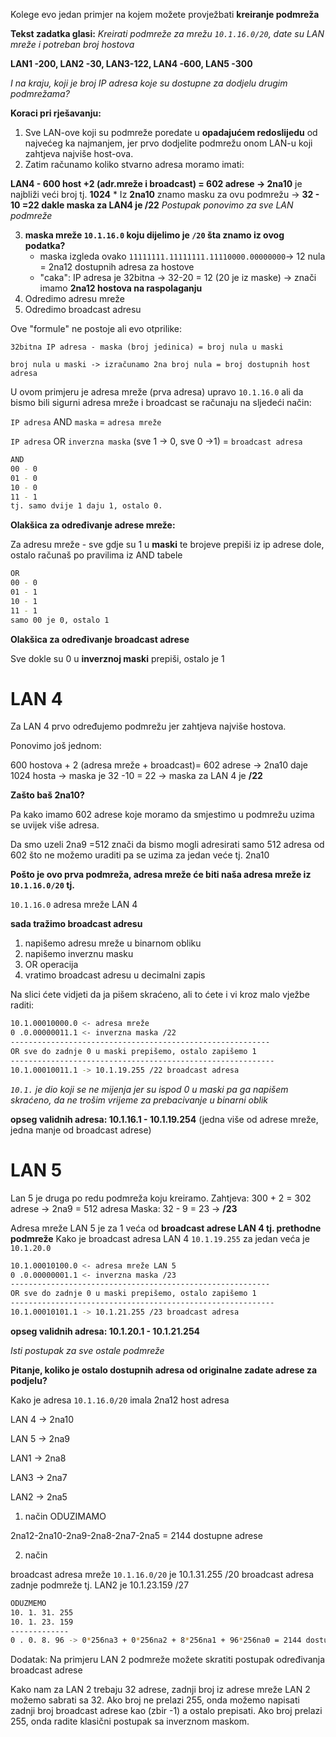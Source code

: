 Kolege evo jedan primjer na kojem možete provježbati **kreiranje podmreža**

**Tekst zadatka glasi:**
*Kreirati podmreže za mrežu `10.1.16.0/20`, date su LAN mreže i potreban broj hostova*

**LAN1 -200, LAN2 -30, LAN3-122, LAN4 -600, LAN5 -300**

*I na kraju, koji je broj IP adresa koje su dostupne za dodjelu drugim podmrežama?*

**Koraci pri rješavanju:**
1. Sve LAN-ove koji su podmreže poredate u **opadajućem redoslijedu** od najvećeg ka najmanjem, jer prvo dodjelite podmrežu onom LAN-u koji zahtjeva najviše host-ova. 
2. Zatim računamo koliko stvarno adresa moramo imati:

**LAN4 - 600 host +2 (adr.mreže i broadcast) = 602 adrese -> 2na10** je najbliži veći broj tj. **1024**
    * Iz **2na10** znamo masku za ovu podmrežu -> **32 - 10 =22 dakle maska za LAN4 je /22**
*Postupak ponovimo za sve LAN podmreže*


3. **maska mreže `10.1.16.0` koju dijelimo je `/20` šta znamo iz ovog podatka?**
    * maska izgleda ovako `11111111.11111111.11110000.00000000`-> 12 nula = 2na12 dostupnih adresa za hostove
    * "caka": IP adresa je 32bitna -> 32-20 = 12 (20 je iz maske) -> znači imamo **2na12 hostova na raspolaganju**
4. Odredimo adresu mreže
5. Odredimo broadcast adresu

Ove "formule" ne postoje ali evo otprilike:

`32bitna IP adresa - maska (broj jedinica) = broj nula u maski` 

`broj nula u maski -> izračunamo 2na broj nula = broj dostupnih host adresa`

U ovom primjeru je adresa mreže (prva adresa) upravo `10.1.16.0` 
ali da bismo bili sigurni adresa mreže i broadcast se računaju na sljedeći način:


`IP adresa` AND `maska` = `adresa mreže`

`IP adresa` OR `inverzna maska` (sve 1 -> 0, sve 0 ->1) = `broadcast adresa`


```bash
AND
00 - 0
01 - 0
10 - 0
11 - 1
tj. samo dvije 1 daju 1, ostalo 0.
```
**Olakšica za određivanje adrese mreže:**

Za adresu mreže - sve gdje su 1 u **maski**  te brojeve prepiši iz ip adrese dole, ostalo računaš po pravilima iz AND tabele

```bash
OR
00 - 0
01 - 1
10 - 1
11 - 1
samo 00 je 0, ostalo 1
```
**Olakšica za određivanje broadcast adrese**

Sve dokle su 0 u **inverznoj maski** prepiši, ostalo je 1


# LAN 4

Za LAN 4 prvo određujemo podmrežu jer zahtjeva najviše hostova.

Ponovimo još jednom:

600 hostova + 2 (adresa mreže + broadcast)= 602 adrese -> 2na10 daje 1024 hosta 
-> maska je 32 -10 = 22 -> maska za LAN 4 je **/22**


**Zašto baš 2na10?**

Pa kako imamo 602 adrese koje moramo da smjestimo u podmrežu uzima se uvijek više adresa.

Da smo uzeli 2na9 =512 znači da bismo mogli adresirati samo 512 adresa od 602 što ne možemo uraditi pa se uzima za jedan veće tj. 2na10


**Pošto je ovo prva podmreža, adresa mreže će biti naša adresa mreže iz `10.1.16.0/20` tj.**


`10.1.16.0` adresa mreže LAN 4

**sada tražimo broadcast adresu**

1. napišemo adresu mreže u binarnom obliku 
2. napišemo inverznu masku 
3. OR operacija 
4. vratimo broadcast adresu u decimalni zapis 

Na slici ćete vidjeti da ja pišem skraćeno, ali to ćete i vi kroz malo vježbe raditi:
```bash
10.1.00010000.0 <- adresa mreže 
0 .0.00000011.1 <- inverzna maska /22
----------------------------------------------------------
OR sve do zadnje 0 u maski prepišemo, ostalo zapišemo 1
-----------------------------------------------------------
10.1.00010011.1 -> 10.1.19.255 /22 broadcast adresa
```
*`10.1.` je dio koji se ne mijenja jer su ispod 0 u maski pa ga napišem skraćeno, da ne trošim vrijeme za prebacivanje u binarni oblik*

**opseg validnih adresa: 10.1.16.1 - 10.1.19.254** (jedna više od adrese mreže, jedna manje od broadcast adrese)

# LAN 5
Lan 5 je druga po redu podmreža koju kreiramo. 
Zahtjeva: 300 + 2 = 302 adrese -> 2na9 = 512 adresa
Maska: 32 - 9 = 23 -> **/23**

Adresa mreže LAN 5 je za 1 veća od **broadcast adrese LAN 4 tj. prethodne podmreže**
Kako je broadcast adresa LAN 4 `10.1.19.255`  za jedan veća je `10.1.20.0`

```bash
10.1.00010100.0 <- adresa mreže LAN 5
0 .0.00000001.1 <- inverzna maska /23
----------------------------------------------------------
OR sve do zadnje 0 u maski prepišemo, ostalo zapišemo 1
-----------------------------------------------------------
10.1.00010101.1 -> 10.1.21.255 /23 broadcast adresa
```
**opseg validnih adresa: 10.1.20.1 - 10.1.21.254**

*Isti postupak za sve ostale podmreže*

**Pitanje, koliko je ostalo dostupnih adresa od originalne zadate adrese za podjelu?**

Kako je adresa `10.1.16.0/20` imala 2na12 host adresa

LAN 4 -> 2na10

LAN 5 -> 2na9

LAN1  -> 2na8

LAN3  -> 2na7

LAN2  -> 2na5


1. način
ODUZIMAMO

2na12-2na10-2na9-2na8-2na7-2na5 = 2144 dostupne adrese

2. način 

broadcast adresa mreže `10.1.16.0/20` je 10.1.31.255 /20
broadcast adresa zadnje podmreže tj. LAN2 je 10.1.23.159 /27

```bash
ODUZMEMO
10. 1. 31. 255
10. 1. 23. 159
-------------
0 . 0. 8. 96 -> 0*256na3 + 0*256na2 + 8*256na1 + 96*256na0 = 2144 dostupne adrese
```

Dodatak: 
Na primjeru LAN 2 podmreže možete skratiti postupak određivanja broadcast adrese

Kako nam za LAN 2 trebaju 32 adrese, zadnji broj iz adrese mreže LAN 2 možemo sabrati sa 32.
Ako broj ne prelazi 255, onda možemo napisati zadnji broj broadcast adrese kao (zbir -1) a ostalo prepisati.
Ako broj prelazi 255, onda radite klasični postupak sa inverznom maskom.


 
